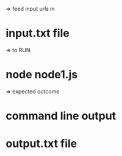 => feed input urls in 
# input.txt file

=> to RUN
# node node1.js

=> expected outcome
# command line output
# output.txt file